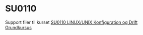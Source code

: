 # SU0110
Support filer til kurset [SU0110 LINUX/UNIX Konfiguration og Drift Grundkursus](https://github.com/SuperUsersDK/SU0110)

